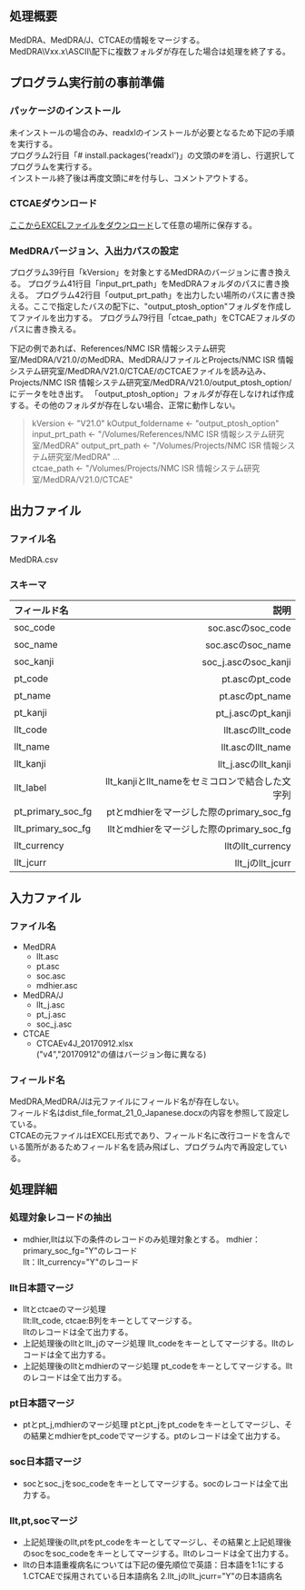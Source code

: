 ## 処理概要 
MedDRA、MedDRA/J、CTCAEの情報をマージする。  
MedDRA\Vxx.x\ASCII\配下に複数フォルダが存在した場合は処理を終了する。  

## プログラム実行前の事前準備  
### パッケージのインストール
未インストールの場合のみ、readxlのインストールが必要となるため下記の手順を実行する。  
プログラム2行目「# install.packages('readxl')」の文頭の#を消し、行選択してプログラムを実行する。  
インストール終了後は再度文頭に#を付与し、コメントアウトする。  
### CTCAEダウンロード
[ここからEXCELファイルをダウンロード](http://www.jcog.jp/doctor/tool/ctcaev4.html)して任意の場所に保存する。  
### MedDRAバージョン、入出力パスの設定
プログラム39行目「kVersion」を対象とするMedDRAのバージョンに書き換える。
プログラム41行目「input_prt_path」をMedDRAフォルダのパスに書き換える。
プログラム42行目「output_prt_path」を出力したい場所のパスに書き換える。ここで指定したバスの配下に、"output_ptosh_option"フォルダを作成してファイルを出力する。
プログラム79行目「ctcae_path」をCTCAEフォルダのパスに書き換える。
  
下記の例であれば、References/NMC ISR 情報システム研究室/MedDRA/V21.0/のMedDRA、MedDRA/JファイルとProjects/NMC ISR 情報システム研究室/MedDRA/V21.0/CTCAE/のCTCAEファイルを読み込み、Projects/NMC ISR 情報システム研究室/MedDRA/V21.0/output_ptosh_option/にデータを吐き出す。
「output_ptosh_option」フォルダが存在しなければ作成する。その他のフォルダが存在しない場合、正常に動作しない。
>kVersion <- "V21.0"
>kOutput_foldername <- "output_ptosh_option"
>input_prt_path <- "/Volumes/References/NMC ISR 情報システム研究室/MedDRA"
>output_prt_path <- "/Volumes/Projects/NMC ISR 情報システム研究室/MedDRA"
> ...  
>ctcae_path <- "/Volumes/Projects/NMC ISR 情報システム研究室/MedDRA/V21.0/CTCAE"

## 出力ファイル
### ファイル名
MedDRA.csv
### スキーマ
|フィールド名|説明|
|:--|--:|
|soc_code|soc.ascのsoc_code|
|soc_name|soc.ascのsoc_name|
|soc_kanji|soc_j.ascのsoc_kanji|
|pt_code|pt.ascのpt_code|
|pt_name|pt.ascのpt_name|
|pt_kanji|pt_j.ascのpt_kanji|
|llt_code|llt.ascのllt_code|
|llt_name|llt.ascのllt_name|
|llt_kanji|llt_j.ascのllt_kanji|
|llt_label|llt_kanjiとllt_nameをセミコロンで結合した文字列|
|pt_primary_soc_fg|ptとmdhierをマージした際のprimary_soc_fg|
|llt_primary_soc_fg|lltとmdhierをマージした際のprimary_soc_fg|
|llt_currency|lltのllt_currency|
|llt_jcurr|llt_jのllt_jcurr|

## 入力ファイル
### ファイル名
- MedDRA
  - llt.asc  
  - pt.asc   
  - soc.asc  
  - mdhier.asc  
- MedDRA/J
  - llt_j.asc  
  - pt_j.asc  
  - soc_j.asc  
- CTCAE  
  - CTCAEv4J_20170912.xlsx  
    ("v4","20170912"の値はバージョン毎に異なる)  
### フィールド名
MedDRA,MedDRA/Jは元ファイルにフィールド名が存在しない。  
フィールド名はdist_file_format_21_0_Japanese.docxの内容を参照して設定している。  
CTCAEの元ファイルはEXCEL形式であり、フィールド名に改行コードを含んでいる箇所があるためフィールド名を読み飛ばし、プログラム内で再設定している。  

## 処理詳細
### 処理対象レコードの抽出
- mdhier,lltは以下の条件のレコードのみ処理対象とする。
    mdhier：primary_soc_fg="Y"のレコード  
    llt：llt_currency="Y"のレコード  
### llt日本語マージ  
- lltとctcaeのマージ処理  
    llt:llt_code, ctcae:B列をキーとしてマージする。  
    lltのレコードは全て出力する。  
- 上記処理後のlltとllt_jのマージ処理
    llt_codeをキーとしてマージする。lltのレコードは全て出力する。  
- 上記処理後のlltとmdhierのマージ処理
    pt_codeをキーとしてマージする。lltのレコードは全て出力する。  
### pt日本語マージ
- ptとpt_j,mdhierのマージ処理
    ptとpt_jをpt_codeをキーとしてマージし、その結果とmdhierをpt_codeでマージする。ptのレコードは全て出力する。  
### soc日本語マージ
- socとsoc_jをsoc_codeをキーとしてマージする。socのレコードは全て出力する。  
### llt,pt,socマージ
- 上記処理後のllt,ptをpt_codeをキーとしてマージし、その結果と上記処理後のsocをsoc_codeをキーとしてマージする。lltのレコードは全て出力する。  
- lltの日本語重複病名については下記の優先順位で英語：日本語を1:1にする
  1.CTCAEで採用されている日本語病名
  2.llt_jのllt_jcurr="Y"の日本語病名

